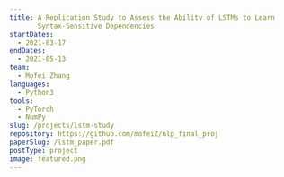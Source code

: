 ```yaml
---
title: A Replication Study to Assess the Ability of LSTMs to Learn
       Syntax-Sensitive Dependencies
startDates:
  - 2021-03-17
endDates:
  - 2021-05-13
team:
  - Mofei Zhang
languages:
  - Python3
tools:
  - PyTorch
  - NumPy
slug: /projects/lstm-study
repository: https://github.com/mofeiZ/nlp_final_proj
paperSlug: /lstm_paper.pdf
postType: project
image: featured.png
---
```

